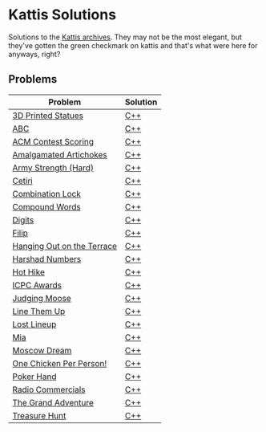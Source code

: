# Kattis Solutions
Solutions to the [Kattis archives](https://open.kattis.com/).
They may not be the most elegant, but they've gotten the green checkmark on kattis and that's what were here for anyways, right?
## Problems
| Problem | Solution |
| - | - |
| [3D Printed Statues](https://open.kattis.com/problems/3dprinter) | [C++](https://github.com/Jquinny/Kattis_Solutions/tree/main/problems/3D_Printed_Statues/C++/main.cpp) |
| [ABC](https://open.kattis.com/problems/abc) | [C++](https://github.com/Jquinny/Kattis_Solutions/tree/main/problems/ABC/C++/main.cpp) |
| [ACM Contest Scoring](https://open.kattis.com/problems/acm) | [C++](https://github.com/Jquinny/Kattis_Solutions/tree/main/problems/ACM/C++/main.cpp) |
| [Amalgamated Artichokes](https://open.kattis.com/problems/artichoke) | [C++](https://github.com/Jquinny/Kattis_Solutions/tree/main/problems/Amalgamated_Artichokes/c++/main.cpp) |
| [Army Strength (Hard)](https://open.kattis.com/problems/armystrengthhard) | [C++](https://github.com/Jquinny/Kattis_Solutions/tree/main/problems/Army_Strength_Hard/C++/main.cpp) |
| [Cetiri](https://open.kattis.com/problems/cetiri) | [C++](https://github.com/Jquinny/Kattis_Solutions/tree/main/problems/Cetiri/C++/main.cpp) |
| [Combination Lock](https://open.kattis.com/problems/combinationlock) | [C++](https://github.com/Jquinny/Kattis_Solutions/tree/main/problems/Combination_Lock/C++/main.cpp) |
| [Compound Words](https://open.kattis.com/problems/compoundwords) | [C++](https://github.com/Jquinny/Kattis_Solutions/tree/main/problems/Compound_Words/C++/main.cpp) |
| [Digits](https://open.kattis.com/problems/digits) | [C++](https://github.com/Jquinny/Kattis_Solutions/tree/main/problems/Digits/C++/main.cpp) |
| [Filip](https://open.kattis.com/problems/filip) | [C++](https://github.com/Jquinny/Kattis_Solutions/tree/main/problems/Filip/C++/main.cpp) |
| [Hanging Out on the Terrace](https://open.kattis.com/problems/hangingout) | [C++](https://github.com/Jquinny/Kattis_Solutions/tree/main/problems/Hanging_Out_On_The_Terrace/C++/main.cpp) |
| [Harshad Numbers](https://open.kattis.com/problems/harshadnumbers) | [C++](https://github.com/Jquinny/Kattis_Solutions/tree/main/problems/Harshad_Numbers/C++/main.cpp) |
| [Hot Hike](https://open.kattis.com/problems/hothike) | [C++](https://github.com/Jquinny/Kattis_Solutions/tree/main/problems/Hot_Hike/C++/main.cpp) |
| [ICPC Awards](https://open.kattis.com/problems/icpcawards) | [C++](https://github.com/Jquinny/Kattis_Solutions/tree/main/problems/ICPC_Awards/C++/main.cpp) |
| [Judging Moose](https://open.kattis.com/problems/judgingmoose) | [C++](https://github.com/Jquinny/Kattis_Solutions/tree/main/problems/Judging_Moose/C++/main.cpp) |
| [Line Them Up](https://open.kattis.com/problems/lineup) | [C++](https://github.com/Jquinny/Kattis_Solutions/tree/main/problems/Line_Them_Up/C++/main.cpp) |
| [Lost Lineup](https://open.kattis.com/problems/lostlineup) | [C++](https://github.com/Jquinny/Kattis_Solutions/tree/main/problems/Lost_Lineup/C++/main.cpp) |
| [Mia](https://open.kattis.com/problems/mia) | [C++](https://github.com/Jquinny/Kattis_Solutions/tree/main/problems/Mia/C++/main.cpp) |
| [Moscow Dream](https://open.kattis.com/problems/moscowdream) | [C++](https://github.com/Jquinny/Kattis_Solutions/tree/main/problems/Moscow_Dream/C++/main.cpp) |
| [One Chicken Per Person!](https://open.kattis.com/problems/onechicken) | [C++](https://github.com/Jquinny/Kattis_Solutions/tree/main/problems/One_Chicken_Per_Person/C++/main.cpp) |
| [Poker Hand](https://open.kattis.com/problems/pokerhand) | [C++](https://github.com/Jquinny/Kattis_Solutions/tree/main/problems/Poker_Hand/C++/main.cpp) |
| [Radio Commercials](https://open.kattis.com/problems/commercials) | [C++](https://github.com/Jquinny/Kattis_Solutions/tree/main/problems/Radio_Commercials/C++/main.cpp) |
| [The Grand Adventure](https://open.kattis.com/problems/thegrandadventure) | [C++](https://github.com/Jquinny/Kattis_Solutions/tree/main/problems/The_Grand_Adventure/C++/main.cpp) |
| [Treasure Hunt](https://open.kattis.com/problems/treasurehunt) | [C++](https://github.com/Jquinny/Kattis_Solutions/tree/main/problems/Treasure_Hunt/C++/main.cpp) |
